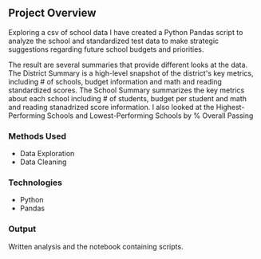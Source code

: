 ## Project Overview

Exploring a csv of school data I have created a Python Pandas script to analyze the school and standardized test data to make strategic suggestions regarding future school budgets and priorities.

The result are several summaries that provide different looks at the data. The District Summary is a high-level snapshot of the district's key metrics, including # of schools, budget information and math and reading standardized scores. The School Summary
summarizes the key metrics about each school including # of students, budget per student and math and reading stanadrized score information. I also looked at the Highest-Performing Schools and Lowest-Performing Schools by % Overall Passing

### Methods Used
  - Data Exploration 
  - Data Cleaning
  
### Technologies
  - Python
  - Pandas

### Output
Written analysis and the notebook containing scripts. 

